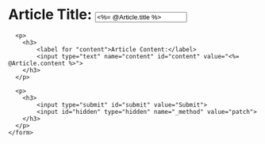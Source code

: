 <form action="/articles/<%= @article.id %>" method="post">
      <p>
      	<h1>
      		<label for "title">Article Title:</label>
      		<input type="text" name="title" id="title" value="<%= @Article.title %>">
        </h1>
      </p>
     
      <p>
      	<h3>
      		<label for "content">Article Content:</label>
      		<input type="text" name="content" id="content" value="<%= @Article.content %>">
        </h3>
      </p>
    
      <p>
      	<h3>
          	<input type="submit" id="submit" value="Submit">
      		<input id="hidden" type="hidden" name="_method" value="patch">
        </h3>
      </p>
    </form>